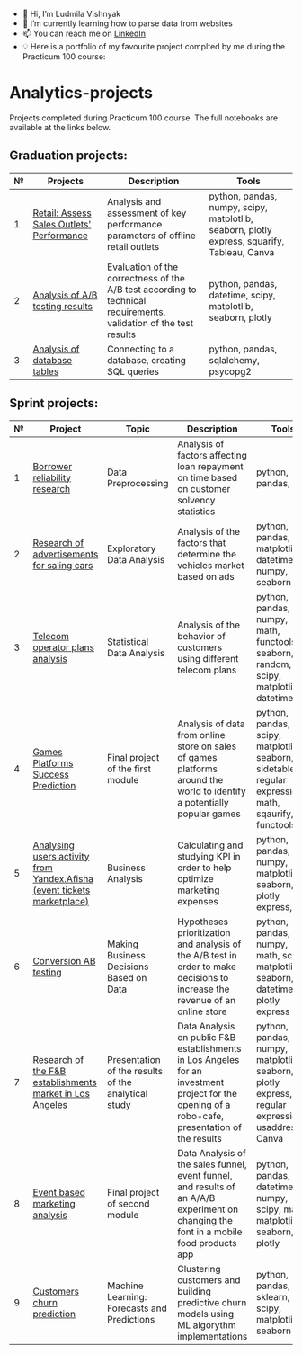 - 👋 Hi, I’m Ludmila Vishnyak
- 🌱 I’m currently learning how to parse data from websites
- 📫 You can reach me on [LinkedIn](https://www.linkedin.com/in/ludmila-vishnyak/)
- :bulb: Here is a portfolio of my favourite project complted by me during the Practicum 100 course:

# Analytics-projects
Projects completed during Practicum 100 course. The full notebooks are available at the links below.

## Graduation projects:
| № | Projects   | Description                                                    | Tools |
|---|----------|------------------------------------------------------------|-------------|
|1  |[Retail: Assess Sales Outlets' Performance](https://github.com/Susan-Calvin/Retail-Assesment/blob/main/12_Retail%20Assesment.ipynb)|Analysis and assessment of key performance parameters of offline retail outlets |python, pandas, numpy, scipy, matplotlib, seaborn, plotly express, squarify, Tableau, Canva|
|2  |[Analysis of A/B testing results](https://github.com/Susan-Calvin/AB-test-Validation/blob/main/10_AB%20test%20validation.ipynb)|Evaluation of the correctness of the A/B test according to technical requirements, validation of the test results|python, pandas, datetime, scipy, matplotlib, seaborn, plotly|
|3  |[Analysis of database tables](https://github.com/Susan-Calvin/SQL-queries/blob/main/11_SQL_books%20database.ipynb)|Connecting to a database, creating SQL queries|python, pandas, sqlalchemy, psycopg2|
 

 ## Sprint projects:
| № | Project   | Topic   |Description                                                    | Tools |
|---|----------|--------|------------------------------------------------------------|-------------|
|1  |[Borrower reliability research](https://github.com/Susan-Calvin/Analyzing-loan-risk/blob/main/1_Credit_Scoring.ipynb)|Data Preprocessing|Analysis of factors affecting loan repayment on time based on customer solvency statistics|python, pandas, nltk|
|2  |[Research of advertisements for saling cars](https://github.com/Susan-Calvin/Vehicles-price-factors/blob/main/2_Vehicles_Price_Factors.ipynb)|Exploratory Data Analysis|Analysis of the factors that determine the vehicles market based on ads |python, pandas, matplotlib, datetime, numpy, seaborn|
|3  |[Telecom operator plans analysis](https://github.com/Susan-Calvin/Telecom-operator-plans-analysis/blob/main/3_Telecom_operator_plans_analysis.ipynb)|Statistical Data Analysis|Analysis of the behavior of customers using different telecom plans |python, pandas, numpy, math, functools, seaborn, random, scipy, matplotlib, datetime|
|4  |[Games Platforms Success Prediction](https://github.com/Susan-Calvin/Games-Platforms-Success-Prediction/blob/main/4_Games_Platforms_Success_Prediction.ipynb)|Final project of the first module|Analysis of data from online store on sales of games platforms around the world to identify a potentially popular games |python, pandas, scipy, matplotlib, seaborn, sidetable, regular expressions, math, sqaurify, functools|
|5  |[Analysing users activity from Yandex.Afisha (event tickets marketplace) ](https://github.com/Susan-Calvin/Business-Analysis-Project/blob/main/5_KPI_metrics.ipynb)|Business Analysis | Calculating and studying KPI in order to help optimize marketing expenses |python, pandas, numpy, matplotlib, seaborn, plotly express, sys|
|6  |[Conversion AB testing](https://github.com/Susan-Calvin/Conversion-AB-testing/blob/main/6_Conversion_AB_testing.ipynb)|Making Business Decisions Based on Data|Hypotheses prioritization and analysis of the A/B test in order to make decisions to increase the revenue of an online store|python, pandas, numpy, math, scipy, matplotlib, seaborn, datetime, plotly express|
|7  |[Research of the F&B establishments market in Los Angeles](https://github.com/Susan-Calvin/Storytelling-with-Data/blob/main/7_Data_Storytelling.ipynb)|Presentation of the results of the analytical study|Data Analysis on public F&B establishments in Los Angeles for an investment project for the opening of a robo-cafe, presentation of the results|python, pandas, numpy, matplotlib, seaborn, plotly express, regular expressions, usaddress, Canva|
|8  |[Event based marketing analysis](https://github.com/Susan-Calvin/Event-based-Analytics/blob/main/8_Funnels_AB_testing.ipynb)|Final project of second module|Data Analysis of the sales funnel, event funnel, and results of an A/A/B experiment on changing the font in a mobile food products app|python, pandas, datetime, numpy, scipy, math, matplotlib, seaborn, plotly|
|9  |[Customers churn prediction](https://github.com/Susan-Calvin/Forecasts-and-Predictions/blob/main/9_ML_Forecasts%20and%20Predictions.ipynb)|Machine Learning: Forecasts and Predictions|Clustering customers and building predictive churn models using ML algorythm implementations|python, pandas, sklearn, scipy, matplotlib, seaborn|
